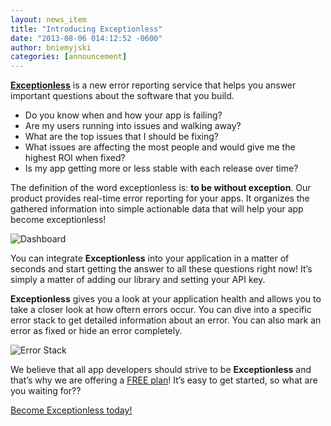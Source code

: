 ```yaml
---
layout: news_item
title: "Introducing Exceptionless"
date: "2013-08-06 014:12:52 -0600"
author: bniemyjski
categories: [announcement]
---
```


[**Exceptionless**](http://exceptionless.com) is a new error reporting service that helps you answer important questions about the software that you build.

* Do you know when and how your app is failing?
* Are my users running into issues and walking away?
* What are the top issues that I should be fixing?
* What issues are affecting the most people and would give me the highest ROI when fixed?
* Is my app getting more or less stable with each release over time?

The definition of the word exceptionless is: **to be without exception**. Our product provides real-time error reporting for your apps. It organizes the gathered information into simple actionable data that will help your app become exceptionless!

<p><img class="img-polaroid" src="http://exceptionless.com/images/screens/dashboard.png" alt="Dashboard" /></p>

You can integrate **Exceptionless** into your application in a matter of seconds and start getting the answer to all these questions right now! It’s simply a matter of adding our library and setting your API key.

**Exceptionless** gives you a look at your application health and allows you to take a closer look at how oftern errors occur. You can dive into a specific error stack to get detailed information about an error. You can also mark an error as fixed or hide an error completely.

<p><img class="img-polaroid" src="http://exceptionless.com/images/screens/stack.png" alt="Error Stack" /></p>

We believe that all app developers should strive to be **Exceptionless** and that’s why we are offering a [FREE plan](http://exceptionless.com/pricing)! It’s easy to get started, so what are you waiting for??

<div class="pagination-centered">
  <a href="https://exceptionless.com/signup" class="btn btn-primary btn-large">Become Exceptionless today!</a>
</div>
